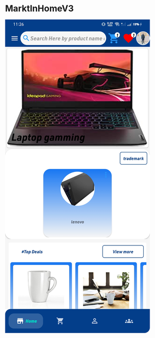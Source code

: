 # MarktInHomeV3


![screenShot](https://github.com/CoderEslam/MarktInHomeV3/blob/master/image/Screenshot_2022-06-24-23-26-07-43_b6ef1a080bad43e7c057e0fd256fe363.jpg)
